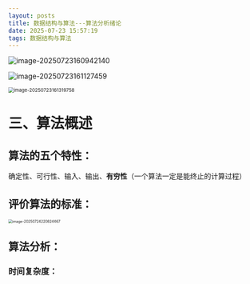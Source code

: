 ```yaml
---
layout: posts
title: 数据结构与算法---算法分析绪论
date: 2025-07-23 15:57:19
tags: 数据结构与算法
---
```


![image-20250723160942140](https://caimotu.top/Picgo/image-20250723160942140.png)

![image-20250723161127459](https://caimotu.top/Picgo/image-20250723161127459.png)

<img src="https://caimotu.top/Picgo/image-20250723161319758.png" alt="image-20250723161319758" style="zoom: 67%;" />

# 三、算法概述

## 算法的五个特性：

确定性、可行性、输入、输出、**有穷性**（一个算法一定是能终止的计算过程）

## 评价算法的标准：

<img src="C:\Users\15458\Desktop\myblog\hexo\blog\source\_posts\数据结构与算法-算法分析绪论.assets\image-20250724220824467.png" alt="image-20250724220824467" style="zoom:50%;" />

## 算法分析：

### 时间复杂度：


